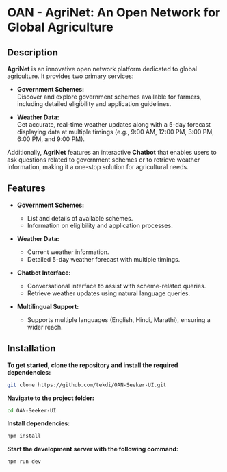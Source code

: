 # OAN - AgriNet: An Open Network for Global Agriculture

## **Description**

**AgriNet** is an innovative open network platform dedicated to global agriculture. It provides two primary services:

- **Government Schemes:**  
  Discover and explore government schemes available for farmers, including detailed eligibility and application guidelines.

- **Weather Data:**  
  Get accurate, real-time weather updates along with a 5-day forecast displaying data at multiple timings (e.g., 9:00 AM, 12:00 PM, 3:00 PM, 6:00 PM, and 9:00 PM).

Additionally, **AgriNet** features an interactive **Chatbot** that enables users to ask questions related to government schemes or to retrieve weather information, making it a one-stop solution for agricultural needs.

## **Features**

- **Government Schemes:**  
  - List and details of available schemes.
  - Information on eligibility and application processes.

- **Weather Data:**  
  - Current weather information.
  - Detailed 5-day weather forecast with multiple timings.
  
- **Chatbot Interface:**  
  - Conversational interface to assist with scheme-related queries.
  - Retrieve weather updates using natural language queries.

- **Multilingual Support:**  
  - Supports multiple languages (English, Hindi, Marathi), ensuring a wider reach.

## **Installation**

**To get started, clone the repository and install the required dependencies:**

```bash
git clone https://github.com/tekdi/OAN-Seeker-UI.git
```

**Navigate to the project folder:**

```bash
cd OAN-Seeker-UI
```

**Install dependencies:**

```bash
npm install
```

**Start the development server with the following command:**

```bash
npm run dev
```